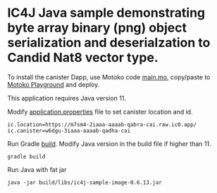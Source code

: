 # IC4J Java sample demonstrating byte array binary (png) object serialization and deserialzation to Candid Nat8 vector type.

To install the canister Dapp, use Motoko code [main.mo](src/main.mo), copy/paste to [Motoko Playground](https://m7sm4-2iaaa-aaaab-qabra-cai.raw.ic0.app/) and deploy.

This application requires Java version 11.

Modify [application.properties](src/main/resources/application.properties) file to set canister location and id.

```
ic.location=https://m7sm4-2iaaa-aaaab-qabra-cai.raw.ic0.app/
ic.canister=w6dgu-3iaaa-aaaab-qadha-cai
```

Run Gradle [build](build.gradle). Modify Java version in the build file if higher than 11.

```
gradle build
```

Run Java with fat jar

```
java -jar build/libs/ic4j-sample-image-0.6.13.jar
```

